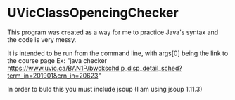 # UVicClassOpencingChecker
This program was created as a way for me to practice Java's syntax and the code is very messy.

It is intended to be run from the command line, with args[0] being the link to the course page
Ex: "java checker https://www.uvic.ca/BAN1P/bwckschd.p_disp_detail_sched?term_in=201901&crn_in=20623"

In order to buld this you must include jsoup (I am using jsoup 1.11.3)
